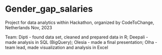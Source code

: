 # Gender_gap_salaries
Project for data analytics within Hackathon, organized by CodeToChange, Netherlands Nov, 2023

Team:
Dipti - found data set, cleaned and prepared data in R;
Deepali - made analysis in SQL (BigQuery);
Olesia - made a final presentation;
Olha - team lead, made visualization and analysis in Excel


